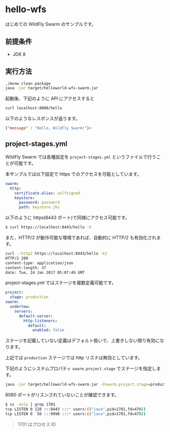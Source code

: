 # hello-wfs

はじめての WildFly Swarm のサンプルです。

## 前提条件

* JDK 8

## 実行方法

``` sh
./mvnw clean package
java -jar target/helloworld-wfs-swarm.jar
```

起動後、下記のように API にアクセスすると

``` sh
curl localhost:8080/hello
```

以下のようなレスポンスが返ります。

``` json
{"message" : "Hello, WildFly Swarm!"}⏎
```

## project-stages.yml

WildFly Swarm では各種設定を `project-stages.yml` というファイルで行うことが可能です。

本サンプルでは以下設定で https でのアクセスを可能としています。

``` yml
swarm:
  http:
    certificate.alias: selfsigned
    keystore:
      password: password
      path: keystore.jks
```

以下のように https(8443 ポート)で同様にアクセス可能です。

``` sh
$ curl https://localhost:8443/hello -k
```

また、HTTP/2 が動作可能な環境であれば、自動的に HTTP/2 も有効化されます。

``` sh
curl --http2 https://localhost:8443/hello -kI
HTTP/2 200 
content-type: application/json
content-length: 37
date: Tue, 24 Jan 2017 05:07:49 GMT
```

project-stages.yml ではステージを複数定義可能です。

``` yml
project:
  stage: production
swarm:
  undertow:
    servers:
      default-server:
        http-listeners:
          default:
            enabled: false
```

ステージを記載していない定義はデフォルト扱いで、上書きしない限り有効になります。

上記では `production` ステージでは http リスナは無効としています。

下記のようにシステムプロパティ `swarm.project.stage` でステージを指定します。

``` sh
java -jar target/helloworld-wfs-swarm.jar -Dswarm.project.stage=production
```

8080 ポートがリスンされていないことが確認できます。

``` sh
$ ss -anlp | grep 1701
tcp LISTEN 0 128 :::8443 :::* users:(("java",pid=1701,fd=476))
tcp LISTEN 0  50 :::9990 :::* users:(("java",pid=1701,fd=475))
```

> 1701 はプロセス ID